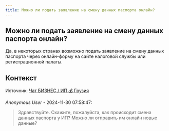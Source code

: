 ```yaml
---
title: Можно ли подать заявление на смену данных паспорта онлайн?
---
```


## Можно ли подать заявление на смену данных паспорта онлайн?

Да, в некоторых странах возможно подать заявление на смену данных паспорта через онлайн-форму на сайте налоговой службы или регистрационной палаты.

## Контекст

Источник: [Чат БИЗНЕС / ИП 💰 Грузия](https://t.me/ip_ge)

_Anonymous User_ - 2024-11-30 07:58:47:

> Здравствуйте. Скажите, пожалуйста, как происходит смена данных паспорта у ИП? Можно ли отправить им онлайн новые данные?
